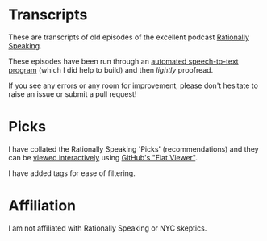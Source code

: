 # Transcripts

These are transcripts of old episodes of the excellent podcast [Rationally Speaking](http://rationallyspeakingpodcast.org/).

These episodes have been run through an [automated speech-to-text program](https://virtualspeech.com/audio-to-text-converter) (which I did help to build) and then _lightly_ proofread.

If you see any errors or any room for improvement, please don't hesitate to raise an issue or submit a pull request!

# Picks

I have collated the Rationally Speaking 'Picks' (recommendations) and they can be [viewed interactively](https://flatgithub.com/rasoolsomji/rationally-speaking-podcast) using [GitHub's "Flat Viewer"](https://github.com/githubocto/flat-viewer).

I have added tags for ease of filtering.

# Affiliation

I am not affiliated with Rationally Speaking or NYC skeptics.